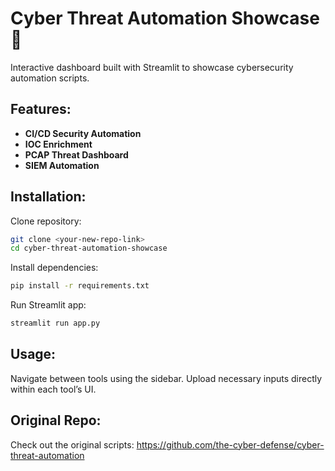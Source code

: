 # Cyber Threat Automation Showcase 🚀

Interactive dashboard built with Streamlit to showcase cybersecurity automation scripts.

## Features:

- **CI/CD Security Automation**
- **IOC Enrichment**
- **PCAP Threat Dashboard**
- **SIEM Automation**

## Installation:

Clone repository:
```bash
git clone <your-new-repo-link>
cd cyber-threat-automation-showcase
```

Install dependencies:
```bash
pip install -r requirements.txt
```

Run Streamlit app:
```bash
streamlit run app.py
```

## Usage:
Navigate between tools using the sidebar. Upload necessary inputs directly within each tool’s UI.

## Original Repo:
Check out the original scripts:
https://github.com/the-cyber-defense/cyber-threat-automation